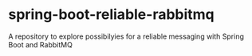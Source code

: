 # spring-boot-reliable-rabbitmq
A repository to explore possibilyies for a reliable messaging with Spring Boot and RabbitMQ
